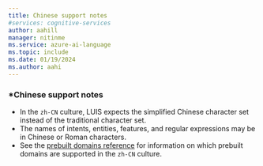```yaml
---
title: Chinese support notes
#services: cognitive-services
author: aahill
manager: nitinme
ms.service: azure-ai-language
ms.topic: include
ms.date: 01/19/2024
ms.author: aahi
---
```


### *Chinese support notes

 - In the `zh-CN` culture, LUIS expects the simplified Chinese character set instead of the traditional character set.
 - The names of intents, entities, features, and regular expressions may be in Chinese or Roman characters.
 - See the [prebuilt domains reference](../luis-reference-prebuilt-domains.md) for information on which prebuilt domains are supported in the `zh-CN` culture.
<!--- When writing regular expressions in Chinese, do not insert whitespace between Chinese characters.-->
